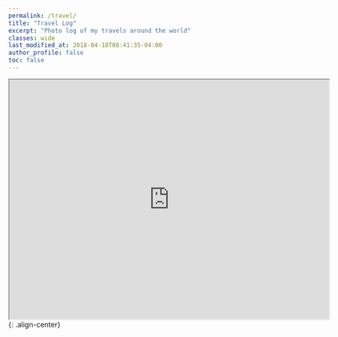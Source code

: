 ```yaml
---
permalink: /travel/
title: "Travel Log"
excerpt: "Photo log of my travels around the world"
classes: wide
last_modified_at: 2018-04-10T08:41:35-04:00
author_profile: false
toc: false
---
```


<iframe src="https://www.google.com/maps/d/u/0/embed?mid=1lDO-PzQqFC4oEs1dlnI9iaa3omNgnP0I" width="640" height="480"></iframe>{: .align-center}
